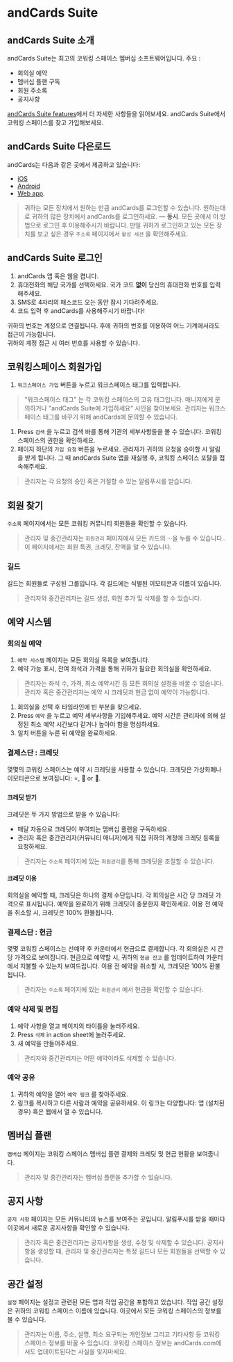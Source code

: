 # andCards Suite

## andCards Suite 소개

andCards Suite는 최고의 코워킹 스페이스 멤버십 소프트웨어입니다. 주요 :

* 회의실 예약
* 멤버십 플랜 구독
* 회원 주소록
* 공지사항

[andCards Suite features](https://andcards.com/features)에서 더 자세한 사항들을 읽어보세요. andCards Suite에서 코워킹 스페이스를 찾고 가입해보세요.

## andCards Suite 다은로드

andCards는 다음과 같은 곳에서 제공하고 있습니다:

* [iOS](https://itunes.apple.com/us/app/cards-contacts/id1291226540?ls=1&mt=8)
* [Android](https://play.google.com/store/apps/details?id=com.cardscorp.contacts)
* [Web app](https://andcards.com/suite).

> 귀하는 모든 장치에서 원하는 만큼 andCards를 로그인할 수 있습니다. 원하는대로 귀하의 많은 장치에서 andCards를 로그인하세요. — **동시**. 모든 곳에서 이 방법으로 로그인 후 이용해주시기 바랍니다. 만일 귀하가 로그인하고 있는 모든 장치를 보고 싶은 경우 `주소록` 페이지에서 `활성 세션` 을 확인해주세요.

## andCards Suite 로그인

1. andCards 앱 혹은 웹을 켭니다.
2. 휴대전화의 해당 국가를 선택하세요. 국가 코드 **없이** 당신의 휴대전화 번호를 입력해주세요.
3. SMS로 4자리의 패스코드 오는 동안 잠시 기다려주세요.
4. 코드 입력 후 andCards를 사용해주시기 바랍니다!

귀하의 번호는 계정으로 연결됩니다. 후에 귀하의 번호를 이용하여 어느 기계에서라도 접근이 가능합니다.  
귀하의 계정 접근 시 여러 번호를 사용할 수 있습니다.

## 코워킹스페이스 회원가입

1. `워크스페이스 가입` 버튼을 누르고 워크스페이스 태그를 입력합니다. 

> "워크스페이스 태그" 는 각 코워킹 스페이스의 고유 태그입니다. 매니저에게 문의하거나 "andCards Suite에 가입하세요" 사인을 찾아보세요. 관리자는 워크스페이스 태그를 바꾸기 위해 andCards에 문의할 수 있습니다.

1. Press `검색` 을 누르고 검색 바를 통해 기관의 세부사항들을 볼 수 있습니다. 코워킹 스페이스의 권한을 확인하세요.
2. 페이지 하단의 `가입 요청` 버튼을 누르세요. 관리자가 귀하의 요청을 승이할 시 알림을 받게 됩니다. 그 때 andCards Suite 앱을 재실행 후, 코워킹 스페이스 포탈을 접속해주세요.

> 관리자는 각 요청의 승인 혹은 거절할 수 있는 알림푸시를 받습니다.

## 회원 찾기

`주소록` 페이지에서는 모든 코워킹 커뮤니티 회원들을 확인할 수 있습니다.

> 관리자 및 중간관리자는 `회원관리` 페이지에서 모든 카드의 ···을 누를 수 있습니다.. 이 페이지에서는 회원 특권, 크레딧, 잔액을 알 수 있습니다.

### 길드

길드는 회원들로 구성된 그룹입니다. 각 길드에는 식별된 이모티콘과 이름이 있습니다.

> 관리자와 중간관리자는 길드 생성, 회원 추가 및 삭제를 할 수 있습니다.

## 예약 시스템

### 회의실 예약

1. `예약 시스템` 페이지는 모든 회의실 목록을 보여줍니다. 
2. 예약 가능 표시, 잔여 좌석과 가격을 통해 귀하가 필요한 회의실을 확인하세요. 

> 관리자는 좌석 수, 가격, 최소 예약시간 등 모든 회의실 설정을 바꿀 수 있습니다. 관리자 혹은 중간관리자는 예약 시 크레딧과 현금 없이 예약이 가능합니다.

1. 회의실을 선택 후 타임라인에 빈 부분을 찾으세요. 
2. Press `예약` 을 누르고 예약 세부사항을 기입해주세요. 예약 시간은 관리자에 의해 설정된 최소 예약 시간보다 같거나 높아야 함을 명심하세요.
3. 일치 버튼을 누른 뒤 예약을 완료하세요.

### 결제스단 : 크레딧

몇몇의 코워킹 스페이스는 예약 시 크레딧을 사용할 수 있습니다. 크레딧은 가상화폐나 이모티콘으로 보여집니다: ⭐️, 💎 or 🍑.

#### 크레딧 받기

크레딧은 두 가지 방법으로 받을 수 있습니다:

* 매달 자동으로 크레딧이 부여되는 멤버십 플랜을 구독하세요. 
* 관리자 혹은 중간관리자\(커뮤니티 매니저\)에게 직접 귀하의 계정에 크레딧 등록을 요청하세요.

> 관리자는 `주소록` 페이지에 있는 `회원관리`를 통해 크레딧을 조절할 수 있습니다.

#### 크레딧 이용

회의실을 예약할 때, 크레딧은 하나의 결제 수단입니다. 각 회의실은 시간 당 크레딧 가격으로 표시됩니다. 예약을 완료하기 위해 크레딧이 충분한지 확인하세요. 이용 전 예약을 취소할 시, 크레딧은 100% 환불됩니다.

### 결제스단 : 현금

몇몇 코워킹 스페이스는 선예약 후 카운터에서 현금으로 결제합니다. 각 회의실은 시 간당 가격으로 보여집니다. 현금으로 예약할 시, 귀하의 `현금 잔고` 를 업데이트하여 카운터에서 지불할 수 있는지 보여드립니다. 이용 전 예약을 취소할 시, 크레딧은 100% 환불됩니다.

> 관리자는 `주소록` 페이지에 있는 `회원관리` 에서 현금을 확인할 수 있습니다.

### 예약 삭제 및 편집

1. 예약 사항을 열고 페이지의 타이틀을 눌러주세요.
2. Press `삭제` in action sheet에 눌러주세요.
3. 새 예약을 만들어주세요.

> 관리자와 중간관리자는 어떤 예약이라도 삭제할 수 있습니다.

### 예약 공유

1. 귀하의 예약을 열어 `예약 링크` 를 찾아주세요.
2. 링크를 복사하고 다른 사람과 예약을 공유하세요. 이 링크는 다양합니다: 앱 \(설치된 경우\) 혹은 웹에서 열 수 있습니다.

## 멤버십 플랜

`멤버십` 페이지는 코워킹 스페이스 멤버십 플랜 결제와 크레딧 및 현금 현황을 보여줍니다.

> 관리자 및 중간관리자는 멤버십 플랜을 추가할 수 있습니다.

## 공지 사항

`공지 사항` 페이지는 모든 커뮤니티의 뉴스를 보여주는 곳입니다. 알림푸시를 받을 때마다 이곳에서 새로운 공지사항을 확인할 수 있습니다.

> 관리자 혹은 중간관리자는 공지사항을 생성, 수정 및 삭제할 수 있습니다. 공지사항을 생성할 때, 관리자 및 중간관리자는 특정 길드나 모든 회원들을 선택할 수 있습니다.

## 공간 설정

`설정` 페이지는 설정고 관련된 모든 앱과 작업 공간을 포함하고 있습니다. 작업 공간 설정은 귀하의 코워킹 스페이스 이름에 있습니다. 이곳에서 모든 코워킹 스페이스의 정보를 볼 수 있습니다.

> 관리자는 이름, 주소, 설명, 최소 요구되는 개인정보 그리고 기타사항 등 코워킹 스페이스 정보를 바꿀 수 있습니다. 코워킹 스페이스 정보는 andCards.com에서도 업데이트된다는 사실을 잊지마세요.

